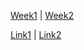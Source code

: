 [Week1](https://github.com/Mahendra687/week1) | 
[Week2]()


[Link1](https://user-images.githubusercontent.com/51878265/165011193-e6157e76-1d6f-45c2-9c95-594d9f9c6163.jpg) | 
[Link2](https://user-images.githubusercontent.com/51878265/165011196-8243c7bd-ee80-4546-81d1-946c66bd72d8.jpg)
